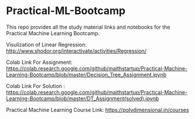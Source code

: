 # Practical-ML-Bootcamp
This repo provides all the study material links and notebooks for the Practical Machine Learning Bootcamp.

Visulization of Linear Regression: http://www.shodor.org/interactivate/activities/Regression/

Colab Link For Assignment: https://colab.research.google.com/github/maithstartup/Practical-Machine-Learning-Bootcamp/blob/master/Decision_Tree_Assignment.ipynb

Colab Link For Solution : https://colab.research.google.com/github/maithstartup/Practical-Machine-Learning-Bootcamp/blob/master/DT_Assignment(solved).ipynb

Practical Machine Learning Course Link: https://polydimensional.in/courses
